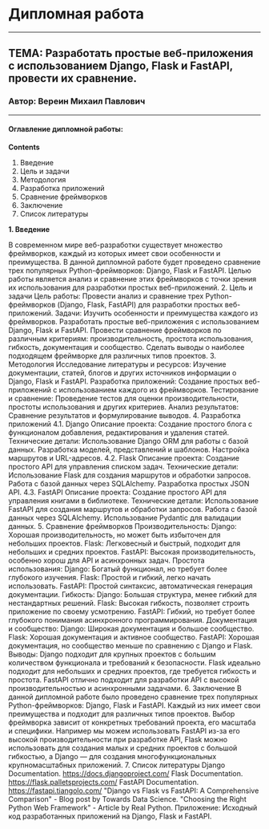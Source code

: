 # Дипломная работа 
___
## TEMA: Разработать простые веб-приложения с использованием Django, Flask и FastAPI, провести их сравнение.
### Автор: Вереин Михаил Павлович
___
#### Оглавление дипломной работы:
__Contents__
1. Введение
2. Цель и задачи
3. Методология
4. Разработка приложений
5. Сравнение фреймворков
6. Заключение
7. Список литературы

__1. Введение__

В современном мире веб-разработки существует множество фреймворков, каждый из которых имеет свои особенности и
преимущества. В данной дипломной работе будет проведено сравнение трех популярных Python-фреймворков: Django, Flask и
FastAPI. Целью работы является анализ и сравнение этих фреймворков с точки зрения их использования для разработки простых
веб-приложений.
    2. Цель и задачи
Цель работы: Провести анализ и сравнение трех Python-фреймворков (Django, Flask, FastAPI) для разработки простых веб-приложений.
    Задачи:
Изучить особенности и преимущества каждого из фреймворков.
Разработать простые веб-приложения с использованием Django, Flask и FastAPI.
Провести сравнение фреймворков по различным критериям: производительность, простота использования, гибкость, документация и сообщество.
Сделать выводы о наиболее подходящем фреймворке для различных типов проектов.
    3. Методология
Исследование литературы и ресурсов: Изучение документации, статей, блогов и других источников информации о Django, Flask и FastAPI.
Разработка приложений: Создание простых веб-приложений с использованием каждого из фреймворков.
Тестирование и сравнение: Проведение тестов для оценки производительности, простоты использования и других критериев.
Анализ результатов: Сравнение результатов и формулирование выводов.
    4. Разработка приложений
    4.1. Django
Описание проекта: Создание простого блога с функционалом добавления, редактирования и удаления статей.
Технические детали:
Использование Django ORM для работы с базой данных.
Разработка моделей, представлений и шаблонов.
Настройка маршрутов и URL-адресов.
    4.2. Flask
Описание проекта: Создание простого API для управления списком задач.
Технические детали:
Использование Flask для создания маршрутов и обработки запросов.
Работа с базой данных через SQLAlchemy.
Разработка простых JSON API.
    4.3. FastAPI
Описание проекта: Создание простого API для управления книгами в библиотеке.
Технические детали:
Использование FastAPI для создания маршрутов и обработки запросов.
Работа с базой данных через SQLAlchemy.
Использование Pydantic для валидации данных.
    5. Сравнение фреймворков
    Производительность:
Django: Хорошая производительность, но может быть избыточен для небольших проектов.
Flask: Легковесный и быстрый, подходит для небольших и средних проектов.
FastAPI: Высокая производительность, особенно хорош для API и асинхронных задач.
    Простота использования:
Django: Богатый функционал, но требует более глубокого изучения.
Flask: Простой и гибкий, легко начать использовать.
FastAPI: Простой синтаксис, автоматическая генерация документации.
    Гибкость:
Django: Большая структура, менее гибкий для нестандартных решений.
Flask: Высокая гибкость, позволяет строить приложение по своему усмотрению.
FastAPI: Гибкий, но требует более глубокого понимания асинхронного программирования.
    Документация и сообщество:
Django: Широкая документация и большое сообщество.
Flask: Хорошая документация и активное сообщество.
FastAPI: Хорошая документация, но сообщество меньше по сравнению с Django и Flask.
    Выводы:
Django подходит для крупных проектов с большим количеством функционала и требований к безопасности.
Flask идеально подходит для небольших и средних проектов, где требуется гибкость и простота.
FastAPI отлично подходит для разработки API с высокой производительностью и асинхронными задачами.
    6. Заключение
В данной дипломной работе было проведено сравнение трех популярных Python-фреймворков: Django, Flask и FastAPI. Каждый из них имеет свои преимущества и подходит для различных типов проектов.
Выбор фреймворка зависит от конкретных требований проекта, его масштаба и специфики. Например мы можем использовать FastAPI из-за его высокой производительности при разработке API, Flask можно использовать для создания малых и средних проектов с большой гибкостью, а Django — для создания многофункциональных крупномасштабных приложений.
    7. Список литературы
Django Documentation. https://docs.djangoproject.com/
Flask Documentation. https://flask.palletsprojects.com/
FastAPI Documentation. https://fastapi.tiangolo.com/
"Django vs Flask vs FastAPI: A Comprehensive Comparison" - Blog post by Towards Data Science.
"Choosing the Right Python Web Framework" - Article by Real Python.
    Приложение:
        Исходный код разработанных приложений на Django, Flask и FastAPI.
